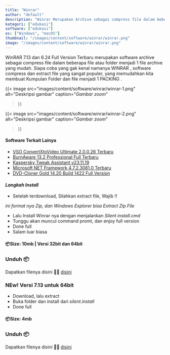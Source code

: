 ```yaml
---
title: "Winrar"
author: "default"
description: "Winrar Merupakan Archive sebagai compress file dalam beberapa file atau folder menjadi satu file archive."
kategori: ["edukasi"]
software: ["edukasi"]
os: ["Windows", "macOS"]
thumbnail: "/images/content/software/winrar/winrar.png"
image: "/images/content/software/winrar/winrar.png"
---
```


WinRAR 7.13 dan 6.24 Full Version Terbaru merupakan software archive sebagai compress file dalam beberapa file atau folder menjadi  1 file archive yang mudah. Siapa coba yang gak kenal namanya WINRAR , software compress dan extract file yang sangat populer, yang memudahkan kita membuat Kumpulan Folder dan file menjadi 1 PACKING .

{{< image 
  src="images/content/software/winrar/winrar-1.png" 
  alt="Deskripsi gambar" 
  caption="*Gambar zoom*" 
>}}

{{< image 
  src="images/content/software/winrar/winrar-2.png" 
  alt="Deskripsi gambar" 
  caption="*Gambar zoom*" 
>}}

#### Software Terkait Lainya

- [VSO ConvertXtoVideo Ultimate 2.0.0.26 Terbaru](#)
- [BurnAware 13.2 Professional Full Terbaru](#)
- [Kaspersky Tweak Assistant v23.11.19](#)
- [Microsoft NET Framework 4.7.2.3081.0 Terbaru](#)
- [DVD-Cloner Gold 14.20 Build 1422 Full Version](#)

#### *Langkah Install*

- Setelah terdownload, Silahkan extract file, Wajib !!

*ini format nya Zip, dan Windows Explorer bisa Extract Zip File*

- Lalu Install Winrar nya dengan menjalankan *Silent install.cmd*
- Tunggu akan muncul command promt, dan enjoy full version
- Done full
- Salam luar biasa

#### 📦Size: 10mb | Versi 32bit dan 64bit
### Unduh 📦
Dapatkan filenya disini 🕵️‍♀️ [disini](https://gofile.io/d/t6l3QA)

### NEw! Versi 7.13 untuk 64bit

- Download, lalu extract
- Buka folder dan install dari *silent.install*
- Done full

#### 📦Size: 4mb
### Unduh 📦
Dapatkan filenya disini 🕵️‍♀️ [disini](https://www.mediafire.com/file/2apdpzpp5euiaz8/Winrar.7.13.x64.kuyhAa.zip/file)

